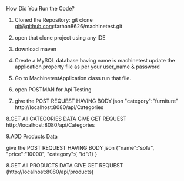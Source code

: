 How Did You Run the Code?
1. Cloned the Repository:
   git clone git@github.com:farhan8626/machinetest.git

2. open that clone project using any IDE
3. download maven
4. Create a MySQL database having name is machinetest
    update the application.property file as per your user_name & password
5. Go to MachinetestApplication class run that file.

6. open POSTMAN for Api Testing
7. give the POST REQUEST  HAVING BODY json "category":"furniture"
      http://localhost:8080/api/Categories

8.GET All CATEGORIES DATA
 GIVE GET REQUEST 
     http://localhost:8080/api/Categories

     
9.ADD Products Data

  give the POST REQUEST  HAVING BODY json {"name":"sofa",
  "price":"10000",
    "category":{
        "id":1}
  }


  8.GET All PRODUCTS DATA
 GIVE GET REQUEST 
     (http://localhost:8080/api/products)




  
  
